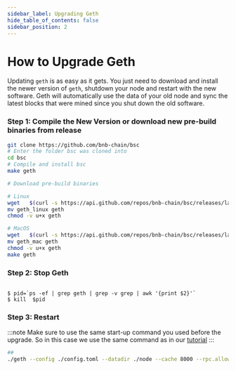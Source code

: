 ```yaml
---
sidebar_label: Upgrading Geth
hide_table_of_contents: false
sidebar_position: 2
---
```


# How to Upgrade Geth

Updating `geth` is as easy as it gets. You just need to download and install the newer version of `geth`, shutdown your node and restart with the new software. Geth will automatically use the data of your old node and sync the latest blocks that were mined since you shut down the old software.

### Step 1: Compile the New Version or download new pre-build binaries from release

```bash
git clone https://github.com/bnb-chain/bsc
# Enter the folder bsc was cloned into
cd bsc
# Compile and install bsc
make geth
```

```bash
# Download pre-build binaries

# Linux
wget   $(curl -s https://api.github.com/repos/bnb-chain/bsc/releases/latest |grep browser_ |grep geth_linux |cut -d\" -f4)
mv geth_linux geth
chmod -v u+x geth

# MacOS
wget   $(curl -s https://api.github.com/repos/bnb-chain/bsc/releases/latest |grep browser_ |grep geth_mac |cut -d\" -f4)
mv geth_mac geth
chmod -v u+x geth
make geth
```


### Step 2: Stop Geth

```

$ pid=`ps -ef | grep geth | grep -v grep | awk '{print $2}'`
$ kill  $pid

```


### Step 3: Restart
:::note
Make sure to use the same start-up command you used before the upgrade. So in this case we use the same command as in our [tutorial](fullnode.md) 
:::

```bash
##
./geth --config ./config.toml --datadir ./node --cache 8000 --rpc.allow-unprotected-txs --txlookuplimit 0
```
